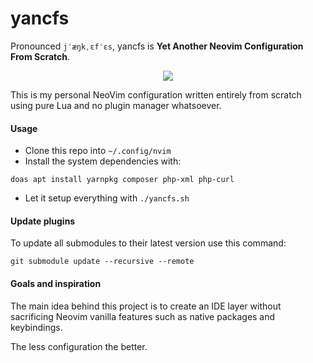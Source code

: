 # yancfs

Pronounced
```jˈæŋkˌɛfˈɛs```,
yancfs is **Yet Another Neovim Configuration From Scratch**.

<div align="center">
<img src="logo.svg" />
</div>

This is my personal NeoVim configuration written entirely from scratch using pure Lua
and no plugin manager whatsoever.

#### Usage

- Clone this repo into `~/.config/nvim`
- Install the system dependencies with:
```console
doas apt install yarnpkg composer php-xml php-curl
```
- Let it setup everything with `./yancfs.sh`

#### Update plugins

To update all submodules to their latest version use this command:
```console
git submodule update --recursive --remote
```

#### Goals and inspiration

The main idea behind this project is to create an IDE layer without
sacrificing Neovim vanilla features such as native packages and
keybindings.

The less configuration the better.
